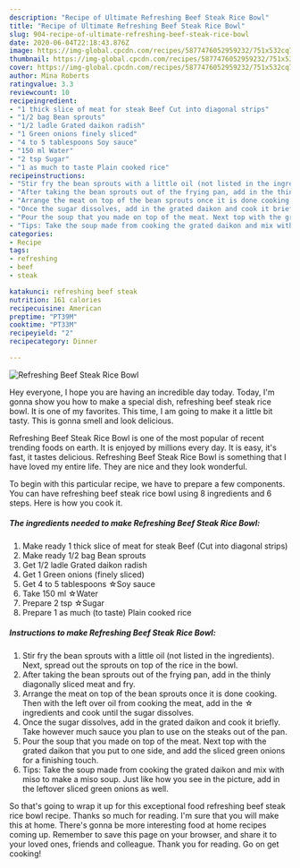 ```yaml
---
description: "Recipe of Ultimate Refreshing Beef Steak Rice Bowl"
title: "Recipe of Ultimate Refreshing Beef Steak Rice Bowl"
slug: 904-recipe-of-ultimate-refreshing-beef-steak-rice-bowl
date: 2020-06-04T22:18:43.876Z
image: https://img-global.cpcdn.com/recipes/5877476052959232/751x532cq70/refreshing-beef-steak-rice-bowl-recipe-main-photo.jpg
thumbnail: https://img-global.cpcdn.com/recipes/5877476052959232/751x532cq70/refreshing-beef-steak-rice-bowl-recipe-main-photo.jpg
cover: https://img-global.cpcdn.com/recipes/5877476052959232/751x532cq70/refreshing-beef-steak-rice-bowl-recipe-main-photo.jpg
author: Mina Roberts
ratingvalue: 3.3
reviewcount: 10
recipeingredient:
- "1 thick slice of meat for steak Beef Cut into diagonal strips"
- "1/2 bag Bean sprouts"
- "1/2 ladle Grated daikon radish"
- "1 Green onions finely sliced"
- "4 to 5 tablespoons Soy sauce"
- "150 ml Water"
- "2 tsp Sugar"
- "1 as much to taste Plain cooked rice"
recipeinstructions:
- "Stir fry the bean sprouts with a little oil (not listed in the ingredients). Next, spread out the sprouts on top of the rice in the bowl."
- "After taking the bean sprouts out of the frying pan, add in the thinly diagonally sliced meat and fry."
- "Arrange the meat on top of the bean sprouts once it is done cooking. Then with the left over oil from cooking the meat, add in the ☆ ingredients and cook until the sugar dissolves."
- "Once the sugar dissolves, add in the grated daikon and cook it briefly. Take however much sauce you plan to use on the steaks out of the pan."
- "Pour the soup that you made on top of the meat. Next top with the grated daikon that you put to one side, and add the sliced green onions for a finishing touch."
- "Tips: Take the soup made from cooking the grated daikon and mix with miso to make a miso soup. Just like how you see in the picture, add in the leftover sliced green onions as well."
categories:
- Recipe
tags:
- refreshing
- beef
- steak

katakunci: refreshing beef steak 
nutrition: 161 calories
recipecuisine: American
preptime: "PT39M"
cooktime: "PT33M"
recipeyield: "2"
recipecategory: Dinner

---
```



![Refreshing Beef Steak Rice Bowl](https://img-global.cpcdn.com/recipes/5877476052959232/751x532cq70/refreshing-beef-steak-rice-bowl-recipe-main-photo.jpg)

Hey everyone, I hope you are having an incredible day today. Today, I'm gonna show you how to make a special dish, refreshing beef steak rice bowl. It is one of my favorites. This time, I am going to make it a little bit tasty. This is gonna smell and look delicious.



Refreshing Beef Steak Rice Bowl is one of the most popular of recent trending foods on earth. It is enjoyed by millions every day. It is easy, it's fast, it tastes delicious. Refreshing Beef Steak Rice Bowl is something that I have loved my entire life. They are nice and they look wonderful.


To begin with this particular recipe, we have to prepare a few components. You can have refreshing beef steak rice bowl using 8 ingredients and 6 steps. Here is how you cook it.

<!--inarticleads1-->

##### The ingredients needed to make Refreshing Beef Steak Rice Bowl:

1. Make ready 1 thick slice of meat for steak Beef (Cut into diagonal strips)
1. Make ready 1/2 bag Bean sprouts
1. Get 1/2 ladle Grated daikon radish
1. Get 1 Green onions (finely sliced)
1. Get 4 to 5 tablespoons ☆Soy sauce
1. Take 150 ml ☆Water
1. Prepare 2 tsp ☆Sugar
1. Prepare 1 as much (to taste) Plain cooked rice




<!--inarticleads2-->

##### Instructions to make Refreshing Beef Steak Rice Bowl:

1. Stir fry the bean sprouts with a little oil (not listed in the ingredients). Next, spread out the sprouts on top of the rice in the bowl.
1. After taking the bean sprouts out of the frying pan, add in the thinly diagonally sliced meat and fry.
1. Arrange the meat on top of the bean sprouts once it is done cooking. Then with the left over oil from cooking the meat, add in the ☆ ingredients and cook until the sugar dissolves.
1. Once the sugar dissolves, add in the grated daikon and cook it briefly. Take however much sauce you plan to use on the steaks out of the pan.
1. Pour the soup that you made on top of the meat. Next top with the grated daikon that you put to one side, and add the sliced green onions for a finishing touch.
1. Tips: Take the soup made from cooking the grated daikon and mix with miso to make a miso soup. Just like how you see in the picture, add in the leftover sliced green onions as well.




So that's going to wrap it up for this exceptional food refreshing beef steak rice bowl recipe. Thanks so much for reading. I'm sure that you will make this at home. There's gonna be more interesting food at home recipes coming up. Remember to save this page on your browser, and share it to your loved ones, friends and colleague. Thank you for reading. Go on get cooking!
